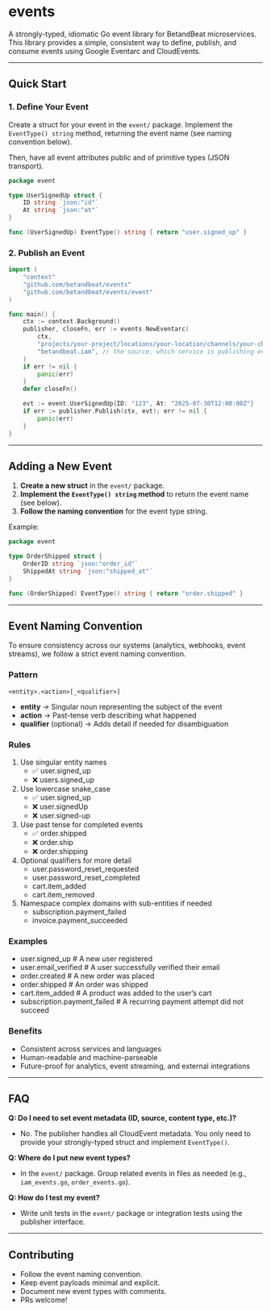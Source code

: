 # events

A strongly-typed, idiomatic Go event library for BetandBeat microservices. This library provides a simple, consistent way to define, publish, and consume events using Google Eventarc and CloudEvents.

---

## Quick Start

### 1. Define Your Event

Create a struct for your event in the `event/` package. Implement the `EventType() string` method, returning the event name (see naming convention below).

Then, have all event attributes public and of primitive types (JSON transport).

```go
package event

type UserSignedUp struct {
    ID string `json:"id"`
    At string `json:"at"`
}

func (UserSignedUp) EventType() string { return "user.signed_up" }
```

### 2. Publish an Event

```go
import (
    "context"
    "github.com/betandbeat/events"
    "github.com/betandbeat/events/event"
)

func main() {
    ctx := context.Background()
    publisher, closeFn, err := events.NewEventarc(
        ctx,
        "projects/your-project/locations/your-location/channels/your-channel", // the eventarc advanced bus resource name
        "betandbeat.iam", // the source, which service is publishing events
    )
    if err != nil {
        panic(err)
    }
    defer closeFn()

    evt := event.UserSignedUp{ID: "123", At: "2025-07-30T12:00:00Z"}
    if err := publisher.Publish(ctx, evt); err != nil {
        panic(err)
    }
}
```

---

## Adding a New Event

1. **Create a new struct** in the `event/` package.
2. **Implement the `EventType() string` method** to return the event name (see below).
3. **Follow the naming convention** for the event type string.

Example:
```go
package event

type OrderShipped struct {
    OrderID string `json:"order_id"`
    ShippedAt string `json:"shipped_at"`
}

func (OrderShipped) EventType() string { return "order.shipped" }
```

---

## Event Naming Convention

To ensure consistency across our systems (analytics, webhooks, event streams), we follow a strict event naming convention.

### Pattern
```
<entity>.<action>[_<qualifier>]
```
- **entity** → Singular noun representing the subject of the event
- **action** → Past-tense verb describing what happened
- **qualifier** (optional) → Adds detail if needed for disambiguation

### Rules
1. Use singular entity names
   - ✅ user.signed_up
   - ❌ users.signed_up
2. Use lowercase snake_case
   - ✅ user.signed_up
   - ❌ user.signedUp
   - ❌ user.signed-up
3. Use past tense for completed events
   - ✅ order.shipped
   - ❌ order.ship
   - ❌ order.shipping
4. Optional qualifiers for more detail
   - user.password_reset_requested
   - user.password_reset_completed
   - cart.item_added
   - cart.item_removed
5. Namespace complex domains with sub-entities if needed
   - subscription.payment_failed
   - invoice.payment_succeeded

### Examples
- user.signed_up               # A new user registered
- user.email_verified          # A user successfully verified their email
- order.created                # A new order was placed
- order.shipped                # An order was shipped
- cart.item_added              # A product was added to the user’s cart
- subscription.payment_failed  # A recurring payment attempt did not succeed

### Benefits
- Consistent across services and languages
- Human-readable and machine-parseable
- Future-proof for analytics, event streaming, and external integrations

---

## FAQ

**Q: Do I need to set event metadata (ID, source, content type, etc.)?**
- No. The publisher handles all CloudEvent metadata. You only need to provide your strongly-typed struct and implement `EventType()`.

**Q: Where do I put new event types?**
- In the `event/` package. Group related events in files as needed (e.g., `iam_events.go`, `order_events.go`).

**Q: How do I test my event?**
- Write unit tests in the `event/` package or integration tests using the publisher interface.

---

## Contributing
- Follow the event naming convention.
- Keep event payloads minimal and explicit.
- Document new event types with comments.
- PRs welcome!
